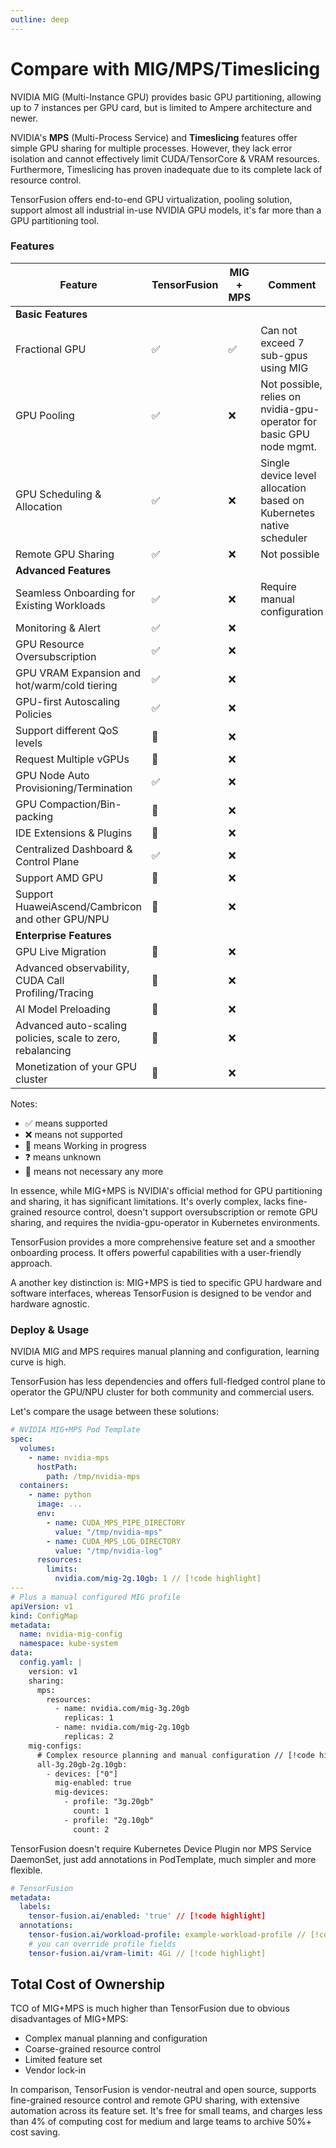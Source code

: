 ```yaml
---
outline: deep
---
```


# Compare with MIG/MPS/Timeslicing

NVIDIA MIG (Multi-Instance GPU) provides basic GPU partitioning, allowing up to 7 instances per GPU card, but is limited to Ampere architecture and newer.

NVIDIA's **MPS** (Multi-Process Service) and **Timeslicing** features offer simple GPU sharing for multiple processes. However, they lack error isolation and cannot effectively limit CUDA/TensorCore & VRAM resources. Furthermore, Timeslicing has proven inadequate due to its complete lack of resource control.

TensorFusion offers end-to-end GPU virtualization, pooling solution, support almost all industrial in-use NVIDIA GPU models, it's far more than a GPU partitioning tool.

### Features

| Feature | TensorFusion | MIG + MPS | Comment |
| --- | --- | --- | --- |
| <b>Basic Features</b> |  |  |  |
| Fractional GPU | ✅ | ✅ | Can not exceed 7 sub-gpus using MIG |
| GPU Pooling | ✅ | ❌ | Not possible, relies on nvidia-gpu-operator for basic GPU node mgmt. |
| GPU Scheduling & Allocation | ✅ | ❌ | Single device level allocation based on Kubernetes native scheduler |
| Remote GPU Sharing | ✅ | ❌ | Not possible |
| <b>Advanced Features</b> |  |  |
| Seamless Onboarding for Existing Workloads | ✅ | ❌ | Require manual configuration |
| Monitoring & Alert | ✅ | ❌ |  |
| GPU Resource Oversubscription | ✅ | ❌ |
| GPU VRAM Expansion and hot/warm/cold tiering | ✅ | ❌ |
| GPU-first Autoscaling Policies | ✅ | ❌ |
| Support different QoS levels | 🚧 | ❌ |
| Request Multiple vGPUs | 🚧 | ❌ |
| GPU Node Auto Provisioning/Termination | ✅ | ❌ |
| GPU Compaction/Bin-packing | 🚧 | ❌ |
| IDE Extensions & Plugins | 🚧 | ❌ |
| Centralized Dashboard & Control Plane | ✅ | ❌ |
| Support AMD GPU | 🚧 | ❌ |
| Support HuaweiAscend/Cambricon and other GPU/NPU | 🚧 | ❌ |
| <b>Enterprise Features</b> |  |  |
| GPU Live Migration | 🚧 | ❌ |
| Advanced observability, CUDA Call Profiling/Tracing | 🚧 | ❌ |
| AI Model Preloading | 🚧 | ❌ |
| Advanced auto-scaling policies, scale to zero, rebalancing | 🚧 | ❌ |
| Monetization of your GPU cluster | 🚧 | ❌ |

Notes:
- ✅ means supported
- ❌ means not supported
- 🚧 means Working in progress
- ❓ means unknown
- 👋 means not necessary any more

In essence, while MIG+MPS is NVIDIA's official method for GPU partitioning and sharing, it has significant limitations. It's overly complex, lacks fine-grained resource control, doesn't support oversubscription or remote GPU sharing, and requires the nvidia-gpu-operator in Kubernetes environments.

TensorFusion provides a more comprehensive feature set and a smoother onboarding process. It offers powerful capabilities with a user-friendly approach.

A another key distinction is: MIG+MPS is tied to specific GPU hardware and software interfaces, whereas TensorFusion is designed to be vendor and hardware agnostic.

### Deploy & Usage

NVIDIA MIG and MPS requires manual planning and configuration, learning curve is high.

TensorFusion has less dependencies and offers full-fledged control plane to operator the GPU/NPU cluster for both community and commercial users.

Let's compare the usage between these solutions:

```yaml
# NVIDIA MIG+MPS Pod Template
spec:
  volumes:
    - name: nvidia-mps
      hostPath:
        path: /tmp/nvidia-mps
  containers:
    - name: python
      image: ...
      env:
        - name: CUDA_MPS_PIPE_DIRECTORY
          value: "/tmp/nvidia-mps"
        - name: CUDA_MPS_LOG_DIRECTORY
          value: "/tmp/nvidia-log"
      resources:
        limits:
          nvidia.com/mig-2g.10gb: 1 // [!code highlight]
---
# Plus a manual configured MIG profile
apiVersion: v1
kind: ConfigMap
metadata:
  name: nvidia-mig-config
  namespace: kube-system
data:
  config.yaml: |
    version: v1
    sharing:
      mps:
        resources:
          - name: nvidia.com/mig-3g.20gb
            replicas: 1
          - name: nvidia.com/mig-2g.10gb
            replicas: 2
    mig-configs:
      # Complex resource planning and manual configuration // [!code highlight]
      all-3g.20gb-2g.10gb:
        - devices: ["0"]
          mig-enabled: true
          mig-devices:
            - profile: "3g.20gb"
              count: 1
            - profile: "2g.10gb"
              count: 2
```

TensorFusion doesn't require Kubernetes Device Plugin nor MPS Service DaemonSet, just add annotations in PodTemplate, much simpler and more flexible.

```yaml
# TensorFusion
metadata:
  labels:
    tensor-fusion.ai/enabled: 'true' // [!code highlight]
  annotations:
    tensor-fusion.ai/workload-profile: example-workload-profile // [!code highlight]
    # you can override profile fields
    tensor-fusion.ai/vram-limit: 4Gi // [!code highlight]
```

## Total Cost of Ownership

TCO of MIG+MPS is much higher than TensorFusion due to obvious disadvantages of MIG+MPS:

- Complex manual planning and configuration
- Coarse-grained resource control
- Limited feature set
- Vendor lock-in

In comparison, TensorFusion is vendor-neutral and open source, supports fine-grained resource control and remote GPU sharing, with extensive automation across its feature set. It's free for small teams, and charges less than 4% of computing cost for medium and large teams to archive 50%+ cost saving.

<!-- ### Performance Comparison -->
<!-- Benchmark -->